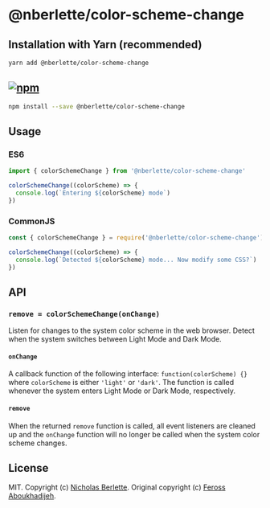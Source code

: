 # @nberlette/color-scheme-change 

## Installation with Yarn (recommended)

```sh
yarn add @nberlette/color-scheme-change
```

## [![npm][npm-image]][npm-url]  

```sh
npm install --save @nberlette/color-scheme-change
```

## Usage

### ES6

```js
import { colorSchemeChange } from '@nberlette/color-scheme-change'

colorSchemeChange((colorScheme) => {
  console.log(`Entering ${colorScheme} mode`)
})
```

### CommonJS

```js
const { colorSchemeChange } = require('@nberlette/color-scheme-change')

colorSchemeChange((colorScheme) => {
  console.log(`Detected ${colorScheme} mode... Now modify some CSS?`)
})
```

## API

### `remove = colorSchemeChange(onChange)`

Listen for changes to the system color scheme in the web browser. Detect when
the system switches between Light Mode and Dark Mode.

#### `onChange`

A callback function of the following interface: `function(colorScheme) {}` where
`colorScheme` is either `'light'` or `'dark'`. The function is called whenever
the system enters Light Mode or Dark Mode, respectively.

#### `remove`

When the returned `remove` function is called, all event listeners are cleaned
up and the `onChange` function will no longer be called when the system color
scheme changes.

## License

MIT. Copyright (c) [Nicholas Berlette](https://berlette.com). Original copyright (c) [Feross Aboukhadijeh](https://feross.org).

[npm-image]: https://nodei.co/npm/@nberlette/color-scheme-change.png?mini=true
[npm-url]: https://npmjs.org/package/@nberlette/color-scheme-change

